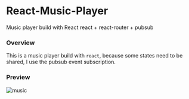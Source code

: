 # React-Music-Player
Music player build with React
react + react-router + pubsub   
### Overview
This is a music player build with `react`, because some states need to be shared, I use the pubsub event subscription.  
### Preview
![music](https://user-images.githubusercontent.com/14805432/39576069-ce619886-4eaa-11e8-80d0-8344830c1ab4.gif)
